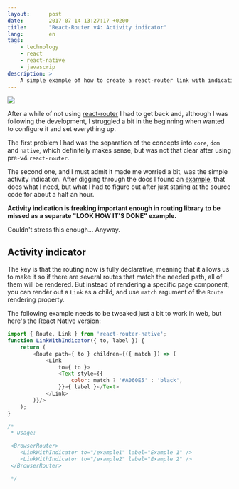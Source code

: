 ```yaml
---
layout:      post
date:        2017-07-14 13:27:17 +0200
title:       "React-Router v4: Activity indicator"
lang:        en
tags:
    - technology
    - react
    - react-native
    - javascrip
description: >
    A simple example of how to create a react-router link with indication of being active
---
```

[![](https://camo.githubusercontent.com/f63754b8412368e820601967af6dea84312b925b/68747470733a2f2f7265616374747261696e696e672e636f6d2f72656163742d726f757465722f616e64726f69642d6368726f6d652d313434783134342e706e67)][0]

After a while of not using [react-router][0] I had to get back and, although I was following the development, I struggled a bit in the beginning when wanted to configure it and set everything up.

The first problem I had was the separation of the concepts into `core`, `dom` and `native`, which definitelly makes sense, but was not that clear after using pre-v4 `react-router`.

The second one, and I must admit it made me worried a bit, was the simple activity indication. After digging through the docs I found an [example][1], that does what I need, but what I had to figure out after just staring at the source code for about a half an hour.

__Activity indication is freaking important enough in routing library to be missed as a separate "LOOK HOW IT'S DONE" example.__

Couldn't stress this enough... Anyway.

## Activity indicator

The key is that the routing now is fully declarative, meaning that it allows us to make it so if there are several routes that match the needed path, all of them will be rendered. But instead of rendering a specific page component, you can render out a `Link` as a child, and use `match` argument of the `Route` rendering property.

The following example needs to be tweaked just a bit to work in web, but here's the React Native version:

```javascript
import { Route, Link } from 'react-router-native';
function LinkWithIndicator({ to, label }) {
    return (
        <Route path={ to } children={({ match }) => (
            <Link
                to={ to }>
                <Text style={{
                    color: match ? '#A060E5' : 'black',
                }}>{ label }</Text>
            </Link>
        )}/>
    );
}

/*
 * Usage:

 <BrowserRouter>
    <LinkWithIndicator to="/example1" label="Example 1" />
    <LinkWithIndicator to="/example2" label="Example 2" />
 </BrowserRouter>

 */
```

[1]: https://reacttraining.com/react-router/native/example/custom-link
[0]: https://reacttraining.com/react-router/
